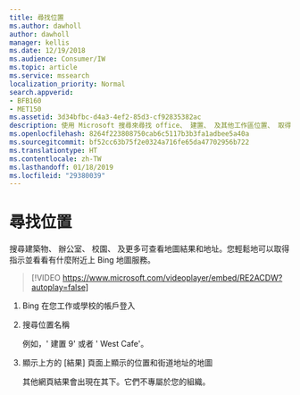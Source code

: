 ```yaml
---
title: 尋找位置
ms.author: dawholl
author: dawholl
manager: kellis
ms.date: 12/19/2018
ms.audience: Consumer/IW
ms.topic: article
ms.service: mssearch
localization_priority: Normal
search.appverid:
- BFB160
- MET150
ms.assetid: 3d34bfbc-d4a3-4ef2-85d3-cf92835382ac
description: 使用 Microsoft 搜尋來尋找 office、 建置、 及其他工作區位置、 取得指示，等等
ms.openlocfilehash: 8264f223808750cab6c5117b3b3fa1adbee5a40a
ms.sourcegitcommit: bf52cc63b75f2e0324a716fe65da47702956b722
ms.translationtype: HT
ms.contentlocale: zh-TW
ms.lasthandoff: 01/18/2019
ms.locfileid: "29380039"
---
```

# <a name="find-locations"></a>尋找位置

搜尋建築物、 辦公室、 校園、 及更多可查看地圖結果和地址。您輕鬆地可以取得指示並看看有什麼附近上 Bing 地圖服務。

> [!VIDEO https://www.microsoft.com/videoplayer/embed/RE2ACDW?autoplay=false]
  
1. Bing 在您工作或學校的帳戶登入
    
2. 搜尋位置名稱
    
    例如，' 建置 9' 或者 ' West Cafe'。
    
3. 顯示上方的 [結果] 頁面上顯示的位置和街道地址的地圖
    
    其他網頁結果會出現在其下。它們不專屬於您的組織。

  

